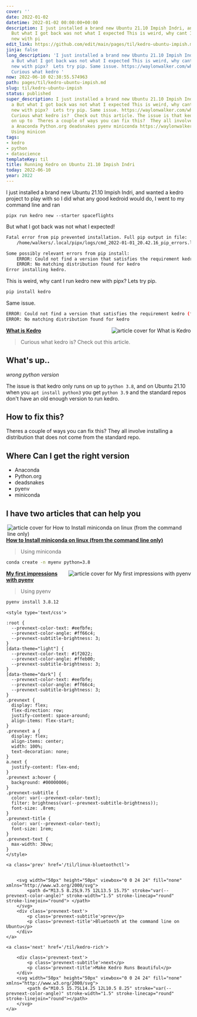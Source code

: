 ```yaml
---
cover: ''
date: 2022-01-02
datetime: 2022-01-02 00:00:00+00:00
description: I just installed a brand new Ubuntu 21.10 Impish Indri, and wanted a
  But what I got back was not what I expected This is weird, why cant I run kedro
  new with pi
edit_link: https://github.com/edit/main/pages/til/kedro-ubuntu-impish.md
jinja: false
long_description: 'I just installed a brand new Ubuntu 21.10 Impish Indri, and wanted
  a But what I got back was not what I expected This is weird, why cant I run kedro
  new with pipx?  Lets try pip. Same issue. https://waylonwalker.com/what-is-kedro/
  Curious what kedro '
now: 2022-06-10 02:38:55.574963
path: pages/til/kedro-ubuntu-impish.md
slug: til/kedro-ubuntu-impish
status: published
super_description: I just installed a brand new Ubuntu 21.10 Impish Indri, and wanted
  a But what I got back was not what I expected This is weird, why cant I run kedro
  new with pipx?  Lets try pip. Same issue. https://waylonwalker.com/what-is-kedro/
  Curious what kedro is?  Check out this article. The issue is that kedro only runs
  on up to  Theres a couple of ways you can fix this?  They all involve installing
  a Anaconda Python.org deadsnakes pyenv miniconda https://waylonwalker.com/install-miniconda/
  Using minicon
tags:
- kedro
- python
- datascience
templateKey: til
title: Running Kedro on Ubuntu 21.10 Impish Indri
today: 2022-06-10
year: 2022
---
```


I just installed a brand new Ubuntu 21.10 Impish Indri, and wanted a
kedro project to play with so I did what any good kedroid would do, I
went to my command line and ran

```
pipx run kedro new --starter spaceflights
```

But what I got back was not what I expected!

``` bash
Fatal error from pip prevented installation. Full pip output in file:
    /home/walkers/.local/pipx/logs/cmd_2022-01-01_20.42.16_pip_errors.log

Some possibly relevant errors from pip install:
    ERROR: Could not find a version that satisfies the requirement kedro (from versions: none)
    ERROR: No matching distribution found for kedro
Error installing kedro.
```

This is weird, why cant I run kedro new with pipx?  Lets try pip.

``` bash
pip install kedro
```

Same issue.

``` bash
ERROR: Could not find a version that satisfies the requirement kedro (from versions: none)
ERROR: No matching distribution found for kedro
```


  <div class="onelinelink-wrapper">
      <a class="onelinelink" href="https://waylonwalker.com/what-is-kedro/">
          <img style="float: right;" align='right' src="https://images.waylonwalker.com/what-is-kedro-og_250x140.png" alt="article cover for 
 What is Kedro
"/>
          <p><strong>
 What is Kedro
</strong></p>
      </a>
  </div>


> Curious what kedro is?  Check out this article.

## What's up..
_wrong python version_

The issue is that kedro only runs on up to `python 3.8`, and on Ubuntu
21.10 when you `apt install python3` you get `python 3.9` and the
standard repos don't have an old enough version to run kedro.

## How to fix this?

Theres a couple of ways you can fix this?  They all involve installing a
distribution that does not come from the standard repo.

## Where Can I get the right version

* Anaconda
* Python.org
* deadsnakes
* pyenv
* miniconda

## I have two articles that can help you


  <div class="onelinelink-wrapper">
      <a class="onelinelink" href="https://waylonwalker.com/install-miniconda/">
          <img style="float: right;" align='right' src="https://images.waylonwalker.com/install-miniconda-og_250x140.png" alt="article cover for 
 How to Install miniconda on linux (from the command line only)
"/>
          <p><strong>
 How to Install miniconda on linux (from the command line only)
</strong></p>
      </a>
  </div>


> Using miniconda

``` bash
conda create -n myenv python=3.8
```


  <div class="onelinelink-wrapper">
      <a class="onelinelink" href="https://waylonwalker.com/til/pyenv-first-impressions/">
          <img style="float: right;" align='right' src="https://images.waylonwalker.com/til/pyenv-first-impressions-og_250x140.png" alt="article cover for 
 My first impressions with pyenv
"/>
          <p><strong>
 My first impressions with pyenv
</strong></p>
      </a>
  </div>


> Using pyenv

``` bash
pyenv install 3.8.12
```
<div class='prevnext'>

    <style type='text/css'>

    :root {
      --prevnext-color-text: #eefbfe;
      --prevnext-color-angle: #ff66c4;
      --prevnext-subtitle-brightness: 3;
    }
    [data-theme="light"] {
      --prevnext-color-text: #1f2022;
      --prevnext-color-angle: #ffeb00;
      --prevnext-subtitle-brightness: 3;
    }
    [data-theme="dark"] {
      --prevnext-color-text: #eefbfe;
      --prevnext-color-angle: #ff66c4;
      --prevnext-subtitle-brightness: 3;
    }
    .prevnext {
      display: flex;
      flex-direction: row;
      justify-content: space-around;
      align-items: flex-start;
    }
    .prevnext a {
      display: flex;
      align-items: center;
      width: 100%;
      text-decoration: none;
    }
    a.next {
      justify-content: flex-end;
    }
    .prevnext a:hover {
      background: #00000006;
    }
    .prevnext-subtitle {
      color: var(--prevnext-color-text);
      filter: brightness(var(--prevnext-subtitle-brightness));
      font-size: .8rem;
    }
    .prevnext-title {
      color: var(--prevnext-color-text);
      font-size: 1rem;
    }
    .prevnext-text {
      max-width: 30vw;
    }
    </style>
    
    <a class='prev' href='/til/linux-bluetoothctl'>
    

        <svg width="50px" height="50px" viewbox="0 0 24 24" fill="none" xmlns="http://www.w3.org/2000/svg">
            <path d="M13.5 8.25L9.75 12L13.5 15.75" stroke="var(--prevnext-color-angle)" stroke-width="1.5" stroke-linecap="round" stroke-linejoin="round"> </path>
        </svg>
        <div class='prevnext-text'>
            <p class='prevnext-subtitle'>prev</p>
            <p class='prevnext-title'>Bluetooth at the command line on Ubuntu</p>
        </div>
    </a>
    
    <a class='next' href='/til/kedro-rich'>
    
        <div class='prevnext-text'>
            <p class='prevnext-subtitle'>next</p>
            <p class='prevnext-title'>Make Kedro Runs Beautiful</p>
        </div>
        <svg width="50px" height="50px" viewbox="0 0 24 24" fill="none" xmlns="http://www.w3.org/2000/svg">
            <path d="M10.5 15.75L14.25 12L10.5 8.25" stroke="var(--prevnext-color-angle)" stroke-width="1.5" stroke-linecap="round" stroke-linejoin="round"></path>
        </svg>
    </a>
  </div>